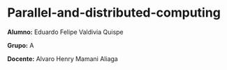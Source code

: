 # Parallel-and-distributed-computing

**Alumno:** Eduardo Felipe Valdivia Quispe

**Grupo:** A

**Docente:** Alvaro Henry Mamani Aliaga